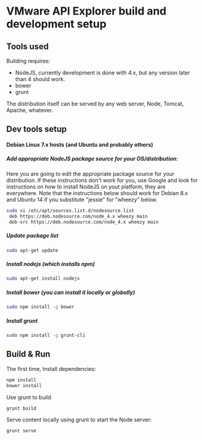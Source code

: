 # VMware API Explorer build and development setup

## Tools used

Building requires:
* NodeJS, currently development is done with 4.x, but any version later than 4 should work.
* bower
* grunt

The distribution itself can be served by any web server, Node, Tomcat, Apache, whatever.

## Dev tools setup

#### Debian Linux 7.x hosts (and Ubuntu and probably others)
##### Add appropriate NodeJS package source for your OS/distribution:
Here you are going to edit the appropriate package source for your distribution.  If these instructions don't work for you, use Google and look for instructions on how to install NodeJS on yout platform, they are everywhere. Note
that the instructions below should work for Debian 8.x and Ubuntu 14 if you substitute "jessie" for "wheezy" below.
```bash
sudo vi /etc/apt/sources.list.d/nodesource.list
 deb https://deb.nodesource.com/node_4.x wheezy main
 deb-src https://deb.nodesource.com/node_4.x wheezy main
```
##### Update package list
```bash
sudo apt-get update
```
##### Install nodejs (which installs npm)
```bash
sudo apt-get install nodejs
```
##### Install bower (you can install it locally or globally)
```bash
sudo npm install -g bower
```
##### Install grunt
```bash
sudo npm install -g grunt-cli
```
## Build & Run
The first time, Install dependencies:
```bash
npm install
bower install
```

Use grunt to build
```bash
grunt build
```

Serve content locally using grunt to start the Node server:
```bash
grunt serve
```
